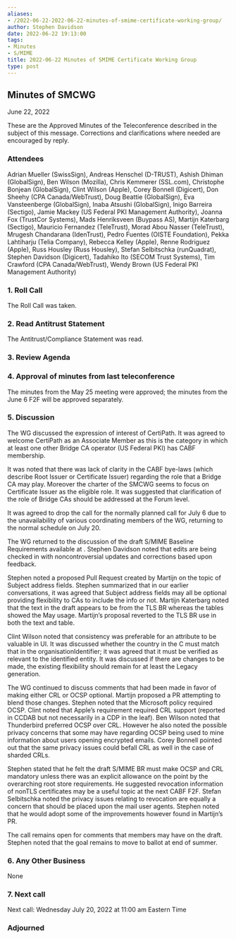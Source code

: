 ```yaml
---
aliases:
- /2022-06-22-2022-06-22-minutes-of-smime-certificate-working-group/
author: Stephen Davidson
date: 2022-06-22 19:13:00
tags:
- Minutes
- S/MIME
title: 2022-06-22 Minutes of SMIME Certificate Working Group 
type: post
---
```


## Minutes of SMCWG 

June 22, 2022

These are the Approved Minutes of the Teleconference described in the subject of this message. Corrections and clarifications where needed are encouraged by reply.

### Attendees 

Adrian Mueller (SwissSign), Andreas Henschel (D-TRUST), Ashish Dhiman (GlobalSign), Ben Wilson (Mozilla), Chris Kemmerer (SSL.com), Christophe Bonjean (GlobalSign), Clint Wilson (Apple), Corey Bonnell (Digicert), Don Sheehy (CPA Canada/WebTrust), Doug Beattie (GlobalSign), Eva Vansteenberge (GlobalSign), Inaba Atsushi (GlobalSign), Inigo Barreira (Sectigo), Jamie Mackey (US Federal PKI Management Authority), Joanna Fox (TrustCor Systems), Mads Henriksveen (Buypass AS), Martijn Katerbarg (Sectigo), Mauricio Fernandez (TeleTrust), Morad Abou Nasser (TeleTrust), Mrugesh Chandarana (IdenTrust), Pedro Fuentes (OISTE Foundation), Pekka Lahtiharju (Telia Company), Rebecca Kelley (Apple), Renne Rodriguez (Apple), Russ Housley (Russ Housley), Stefan Selbitschka (runQuadrat), Stephen Davidson (Digicert), Tadahiko Ito (SECOM Trust Systems), Tim Crawford (CPA Canada/WebTrust), Wendy Brown (US Federal PKI Management Authority)

### 1. Roll Call 

The Roll Call was taken.

### 2. Read Antitrust Statement 

The Antitrust/Compliance Statement was read.

### 3. Review Agenda 

### 4. Approval of minutes from last teleconference 

The minutes from the May 25 meeting were approved; the minutes from the June 6 F2F will be approved separately.

### 5. Discussion 

The WG discussed the expression of interest of CertiPath. It was agreed to welcome CertiPath as an Associate Member as this is the category in which at least one other Bridge CA operator (US Federal PKI) has CABF membership.

It was noted that there was lack of clarity in the CABF bye-laws (which describe Root Issuer or Certificate Issuer) regarding the role that a Bridge CA may play. Moreover the charter of the SMCWG seems to focus on Certificate Issuer as the eligible role. It was suggested that clarification of the role of Bridge CAs should be addressed at the Forum level.

It was agreed to drop the call for the normally planned call for July 6 due to the unavailability of various coordinating members of the WG, returning to the normal schedule on July 20.

The WG returned to the discussion of the draft S/MIME Baseline Requirements available at . Stephen Davidson noted that edits are being checked in with noncontroversial updates and corrections based upon feedback.

Stephen noted a proposed Pull Request created by Martijn on the topic of Subject address fields. Stephen summarized that in our earlier conversations, it was agreed that Subject address fields may all be optional providing flexibility to CAs to include the info or not. Martijn Katerbarg noted that the text in the draft appears to be from the TLS BR whereas the tables showed the May usage. Martijn’s proposal reverted to the TLS BR use in both the text and table.

Clint Wilson noted that consistency was preferable for an attribute to be valuable in UI. It was discussed whether the country in the C must match that in the organisationIdentifier; it was agreed that it must be verified as relevant to the identified entity. It was discussed if there are changes to be made, the existing flexibility should remain for at least the Legacy generation.

The WG continued to discuss comments that had been made in favor of making either CRL or OCSP optional. Martijn proposed a PR attempting to blend those changes. Stephen noted that the Microsoft policy required OCSP. Clint noted that Apple’s requirement required CRL support (reported in CCDAB but not necessarily in a CDP in the leaf). Ben Wilson noted that Thunderbird preferred OCSP over CRL. However he also noted the possible privacy concerns that some may have regarding OCSP being used to mine information about users opening encrypted emails. Corey Bonnell pointed out that the same privacy issues could befall CRL as well in the case of sharded CRLs.

Stephen stated that he felt the draft S/MIME BR must make OCSP and CRL mandatory unless there was an explicit allowance on the point by the overarching root store requirements. He suggested revocation information of nonTLS certificates may be a useful topic at the next CABF F2F. Stefan Selbitschka noted the privacy issues relating to revocation are equally a concern that should be placed upon the mail user agents. Stephen noted that he would adopt some of the improvements however found in Martijn’s PR.

The call remains open for comments that members may have on the draft. Stephen noted that the goal remains to move to ballot at end of summer.

### 6. Any Other Business 

None

### 7. Next call 

Next call: Wednesday July 20, 2022 at 11:00 am Eastern Time

### Adjourned